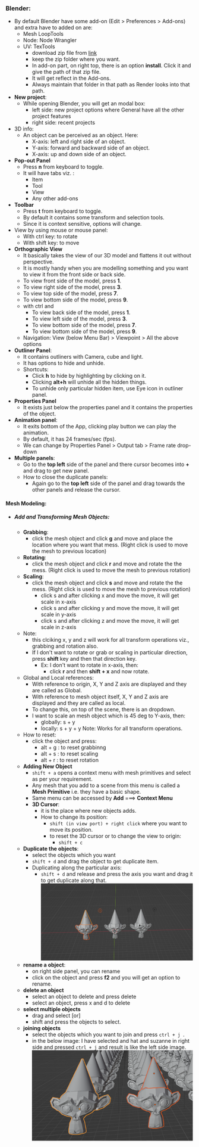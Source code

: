 ### Blender:
- By default Blender have some add-on  (Edit > Preferences > Add-ons) and extra have to added on are: 
    - Mesh LoopTools
    - Node: Node Wrangler
    - UV: TexTools 
        - download zip file from [link](https://github.com/franMarz/TexTools-Blender/releases/tag/v1.6.1)
        - keep the zip folder where you want.
        - In add-on part, on right top, there is an option **install**. Click it and give the path of that zip file.
        - It will get reflect in the Add-ons.
        - Always maintain that folder in that path as Render looks into that path.
- **New project**:
    - While opening Blender, you will get an modal box:
        - left side: new project options where General have all the other project features
        - right side: recent projects
- 3D info:
    - An object can be perceived as an object. Here:
        - X-axis: left and right side of an object.
        - Y-axis: forward and backward side of an object.
        - X-axis: up and down side of an object.
- **Pop-out Panel**
    - Press **n** from keyboard to toggle.
    - It will have tabs viz. : 
        - Item
        - Tool
        - View
        - Any other add-ons
- **Toolbar**
    - Press **t** from keyboard to toggle.
    - By default it contains some transform and selection tools.
    - Since it is context sensitive, options will change.
- View by using mouse or mouse panel:
    - With ctrl key: to rotate
    - With shift key: to move 
- **Orthographic View**
    - It basically takes the view of our 3D model and flattens it out without perspective.
    - It is mostly handy when you are modelling something and you want to view it from the front side or back side.
    - To view front side of the model, press **1**.
    - To view right side of the model, press **3**.
    - To view top side of the model, press **7**.
    - To view bottom side of the model, press **9**.
    - with ctrl and 
        - To view back side of the model, press **1**.
        - To view left side of the model, press **3**.
        - To view bottom side of the model, press **7**.
        - To view bottom side of the model, press **9**.
    - Navigation:  View (below Menu Bar) > Viewpoint > All the above options
- **Outliner Panel**:
    - It contains outliners with Camera, cube and light.
    - It has options to hide and unhide.
    - Shortcuts:
        - Click **h** to hide by highlighting by clicking on it.
        - Clicking **alt+h** will unhide all the hidden things.
        - To unhide only particular hidden item, use Eye icon in outliner panel.
- **Properties Panel**
    - It exists just below the properties panel and it contains the properties of the object.
- **Animation panel**:
    - It exits bottom of the App, clicking play button we can play the animation.
    - By default, it has 24 frames/sec (fps).
    - We can change by Properties Panel > Output tab > Frame rate drop-down
- **Multiple panels**:
    - Go to the **top left** side of the panel and there cursor becomes into **+** and drag to get new panel.
    - How to close the duplicate panels:
        - Again go to the **top left** side of the panel and drag towards the other panels and release the cursor.


#### Mesh Modeling:
- ##### Add and Transforming Mesh Objects:
    - **Grabbing**:
        - click the mesh object and click **g** and move and place the location where you want that mess. (Right click is used to move the mesh to previous location)
    - **Rotating**:
        - click the mesh object and click **r** and move and rotate the the mess. (Right click is used to move the mesh to previous rotation)
    - **Scaling**:
        - click the mesh object and click **s** and move and rotate the the mess. (Right click is used to move the mesh to previous rotation)
            - click s and after clicking x and move the move, it will get scale in x-axis
            - click s and after clicking y and move the move, it will get scale in y-axis
            - click s and after clicking z and move the move, it will get scale in z-axis
    - Note: 
        - this clciking x, y and z will work for all transform operations viz., grabbing and rotation also.
        - If I don't want to rotate or grab or scaling in particular direction, press **shift** key and then that direction key.
            - Ex: I don't want to rotate in x-axis, then:
                - click **r** and then **shift + x** and now rotate.
    - Global and Local references:
        - With reference to origin, X, Y and Z axis are displayed and they are called as Global.
        - With reference to mesh object itself, X, Y and Z axis are displayed and they are called as local.
        - To change this, on top of the scene, there is an dropdown.
        - I want to scale an mesh object which is 45 deg to Y-axis, then:
            - globally: s + y
            - locally: s + y + y
        Note: Works for all transform operations.
    - How to reset:
        - click the object and press:
            - alt + g : to reset grabbinng 
            - alt + s : to reset scaling 
            - alt + r : to reset rotation 
    - **Adding New Object**
        - ```shift + a``` opens a context menu with mesh primitives and select as per your requirement.
        - Any mesh that you add to a scene from this menu is called a **Mesh Primitive** i.e. they have a basic shape. 
        - Same menu can be accessed by **Add** ===> **Context Menu**
        -  **3D Cursor**:
            - it is the place where new objects adds.
            - How to change its position:
                - ```shift (in view port) + right click``` where you want to move its position.
                - to reset the 3D cursor or to change the view to origin:
                    - ```shift + c```
    - **Duplicate the objects**:
        - select the objects which you want
        - ```shift + d``` and drag the object to get duplicate item.
        - Duplicating along the particular axis:
            - ```shift + d``` and release and press the axis you want and drag it to get duplicate along that.
            ![shift + d + x](image.png)
    - **rename a object**:
        - on right side panel, you can rename
        - click on the object and press **f2** and you will get an option to rename.
    - **delete an object**
        - select an object to delete and press delete
        - select an object, press x and d to delete
    - **select multiple objects**
        - drag and select [or]
        - shift and press the objects to select.
    - **joining objects**
        - select the objects which you want to join and press ```ctrl + j ```.
        - in the below image: I have selected and hat and suzanne in right side and pressed ```ctrl + j``` and result is like the left side image.
        ![joining objects](image-1.png)
    





